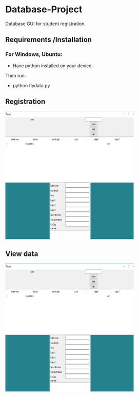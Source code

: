 # Database-Project
Database GUI for student registration.



Requirements /Installation
------------
### For Windows, Ubuntu:
- Have python installed on your device.

Then run:
 
 - python flydata.py
 
 ## Registration 
  <p align="left">
  <img width="400" height="400" src="https://raw.githubusercontent.com/haryodollybim419/Database-Project/master/images/records.PNG">
</p>

## View data
 <img width="400" height="400" src="https://raw.githubusercontent.com/haryodollybim419/Database-Project/master/images/records.PNG">
</p>

